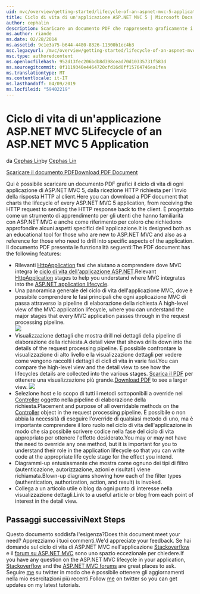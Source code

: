 ```yaml
---
uid: mvc/overview/getting-started/lifecycle-of-an-aspnet-mvc-5-application
title: Ciclo di vita di un'applicazione ASP.NET MVC 5 | Microsoft Docs
author: cephalin
description: Scaricare un documento PDF che rappresenta graficamente i ciclo di vita di un'applicazione ASP.NET MVC 5. Questo ciclo di vita documento viene fornita una panoramica del ciclo di vita MVC un...
ms.author: riande
ms.date: 02/28/2014
ms.assetid: 9c1e3a75-b644-4480-8326-11300b1ec4b3
msc.legacyurl: /mvc/overview/getting-started/lifecycle-of-an-aspnet-mvc-5-application
msc.type: authoredcontent
ms.openlocfilehash: 952d13fec206bdb8d398cead70d10335731f583d
ms.sourcegitcommit: 0f1119340e4464720cfd16d0ff15764746ea1fea
ms.translationtype: MT
ms.contentlocale: it-IT
ms.lasthandoff: 04/09/2019
ms.locfileid: "59402219"
---
```

# <a name="lifecycle-of-an-aspnet-mvc-5-application"></a><span data-ttu-id="449aa-104">Ciclo di vita di un'applicazione ASP.NET MVC 5</span><span class="sxs-lookup"><span data-stu-id="449aa-104">Lifecycle of an ASP.NET MVC 5 Application</span></span>

<span data-ttu-id="449aa-105">da [Cephas Lin](https://github.com/cephalin)</span><span class="sxs-lookup"><span data-stu-id="449aa-105">by [Cephas Lin](https://github.com/cephalin)</span></span>

[<span data-ttu-id="449aa-106">Scaricare il documento PDF</span><span class="sxs-lookup"><span data-stu-id="449aa-106">Download PDF Document</span></span>](lifecycle-of-an-aspnet-mvc-5-application/_static/lifecycle-of-an-aspnet-mvc-5-application1.pdf)

<span data-ttu-id="449aa-107">Qui è possibile scaricare un documento PDF grafici il ciclo di vita di ogni applicazione di ASP.NET MVC 5, dalla ricezione HTTP richiesta per l'invio della risposta HTTP al client.</span><span class="sxs-lookup"><span data-stu-id="449aa-107">Here you can download a PDF document that charts the lifecycle of every ASP.NET MVC 5 application, from receiving the HTTP request to sending the HTTP response back to the client.</span></span> <span data-ttu-id="449aa-108">È progettato come un strumento di apprendimento per gli utenti che hanno familiarità con ASP.NET MVC e anche come riferimento per coloro che richiedono approfondire alcuni aspetti specifici dell'applicazione.</span><span class="sxs-lookup"><span data-stu-id="449aa-108">It is designed both as an educational tool for those who are new to ASP.NET MVC and also as a reference for those who need to drill into specific aspects of the application.</span></span> <span data-ttu-id="449aa-109">Il documento PDF presenta le funzionalità seguenti:</span><span class="sxs-lookup"><span data-stu-id="449aa-109">The PDF document has the following features:</span></span>

- <span data-ttu-id="449aa-110">Rilevanti [HttpApplication](https://msdn.microsoft.com/library/system.web.httpapplication.aspx) fasi che aiutano a comprendere dove MVC integra le [ciclo di vita dell'applicazione ASP.NET](https://msdn.microsoft.com/library/bb470252.aspx).</span><span class="sxs-lookup"><span data-stu-id="449aa-110">Relevant [HttpApplication](https://msdn.microsoft.com/library/system.web.httpapplication.aspx) stages to help you understand where MVC integrates into the [ASP.NET application lifecycle](https://msdn.microsoft.com/library/bb470252.aspx).</span></span>
- <span data-ttu-id="449aa-111">Una panoramica generale del ciclo di vita dell'applicazione MVC, dove è possibile comprendere le fasi principali che ogni applicazione MVC di passa attraverso la pipeline di elaborazione della richiesta.</span><span class="sxs-lookup"><span data-stu-id="449aa-111">A high-level view of the MVC application lifecycle, where you can understand the major stages that every MVC application passes through in the request processing pipeline.</span></span>  
    ![](lifecycle-of-an-aspnet-mvc-5-application/_static/image1.jpg)
- <span data-ttu-id="449aa-112">Visualizzazione dettagli che mostra drill nei dettagli della pipeline di elaborazione della richiesta.</span><span class="sxs-lookup"><span data-stu-id="449aa-112">A detail view that shows drills down into the details of the request processing pipeline.</span></span> <span data-ttu-id="449aa-113">È possibile confrontare la visualizzazione di alto livello e la visualizzazione dettagli per vedere come vengono raccolti i dettagli di cicli di vita in varie fasi.</span><span class="sxs-lookup"><span data-stu-id="449aa-113">You can compare the high-level view and the detail view to see how the lifecycles details are collected into the various stages.</span></span> <span data-ttu-id="449aa-114">[Scarica il PDF](lifecycle-of-an-aspnet-mvc-5-application/_static/lifecycle-of-an-aspnet-mvc-5-application1.pdf) per ottenere una visualizzazione più grande.</span><span class="sxs-lookup"><span data-stu-id="449aa-114">[Download PDF](lifecycle-of-an-aspnet-mvc-5-application/_static/lifecycle-of-an-aspnet-mvc-5-application1.pdf) to see a larger view.</span></span>
    ![](lifecycle-of-an-aspnet-mvc-5-application/_static/image2.jpg)
- <span data-ttu-id="449aa-115">Selezione host e lo scopo di tutti i metodi sottoponibili a override nel [Controller](https://msdn.microsoft.com/library/system.web.mvc.controller.aspx) oggetto nella pipeline di elaborazione della richiesta.</span><span class="sxs-lookup"><span data-stu-id="449aa-115">Placement and purpose of all overridable methods on the [Controller](https://msdn.microsoft.com/library/system.web.mvc.controller.aspx) object in the request processing pipeline.</span></span> <span data-ttu-id="449aa-116">È possibile o non abbia la necessità di eseguire l'override di qualsiasi metodo di uno, ma è importante comprendere il loro ruolo nel ciclo di vita dell'applicazione in modo che sia possibile scrivere codice nella fase del ciclo di vita appropriato per ottenere l'effetto desiderato.</span><span class="sxs-lookup"><span data-stu-id="449aa-116">You may or may not have the need to override any one method, but it is important for you to understand their role in the application lifecycle so that you can write code at the appropriate life cycle stage for the effect you intend.</span></span>
- <span data-ttu-id="449aa-117">Diagrammi-up entusiasmante che mostra come ognuno dei tipi di filtro (autenticazione, autorizzazione, azioni e risultati) viene richiamata.</span><span class="sxs-lookup"><span data-stu-id="449aa-117">Blown-up diagrams showing how each of the filter types (authentication, authorization, action, and result) is invoked.</span></span>
- <span data-ttu-id="449aa-118">Collega a un articolo utile o blog da ogni punto di interesse nella visualizzazione dettagli.</span><span class="sxs-lookup"><span data-stu-id="449aa-118">Link to a useful article or blog from each point of interest in the detail view.</span></span>


## <a name="next-steps"></a><span data-ttu-id="449aa-119">Passaggi successivi</span><span class="sxs-lookup"><span data-stu-id="449aa-119">Next Steps</span></span>

<span data-ttu-id="449aa-120">Questo documento soddisfa l'esigenza?</span><span class="sxs-lookup"><span data-stu-id="449aa-120">Does this document meet your need?</span></span> <span data-ttu-id="449aa-121">Apprezziamo i tuoi commenti.</span><span class="sxs-lookup"><span data-stu-id="449aa-121">We'd appreciate your feedback.</span></span> <span data-ttu-id="449aa-122">Se hai domande sul ciclo di vita di ASP.NET MVC nell'applicazione [Stackoverflow](http://stackoverflow.com/help) e il [forum su ASP.NET MVC](https://forums.asp.net/1146.aspx) sono uno spazio eccezionale per chiedere.</span><span class="sxs-lookup"><span data-stu-id="449aa-122">If you have any question on the ASP.NET MVC lifecycle in your application, [Stackoverflow](http://stackoverflow.com/help) and the [ASP.NET MVC forums](https://forums.asp.net/1146.aspx) are great places to ask.</span></span> <span data-ttu-id="449aa-123">Seguire [me](https://twitter.com/Cephas_MSFT) su twitter in modo che è possibile ottenere gli aggiornamenti nella mio esercitazioni più recenti.</span><span class="sxs-lookup"><span data-stu-id="449aa-123">Follow [me](https://twitter.com/Cephas_MSFT) on twitter so you can get updates on my latest tutorials.</span></span>
